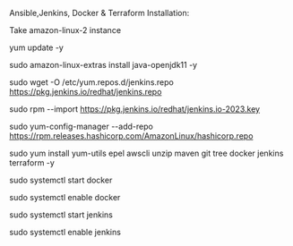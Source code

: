 Ansible,Jenkins, Docker & Terraform Installation:

Take amazon-linux-2 instance

yum update -y

sudo amazon-linux-extras install java-openjdk11 -y

sudo wget -O /etc/yum.repos.d/jenkins.repo https://pkg.jenkins.io/redhat/jenkins.repo

sudo rpm --import https://pkg.jenkins.io/redhat/jenkins.io-2023.key

sudo yum-config-manager --add-repo https://rpm.releases.hashicorp.com/AmazonLinux/hashicorp.repo

sudo yum install yum-utils epel awscli unzip maven git tree docker jenkins terraform -y

sudo systemctl start docker

sudo systemctl enable docker

sudo systemctl start jenkins

sudo systemctl enable jenkins

